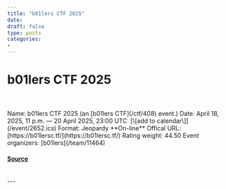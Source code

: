 ```yaml
---
title: "b01lers CTF 2025"
date: 
draft: false
type: posts
categories: 
- 
---
```

# b01lers CTF 2025

<br/>

<br/>
Name: b01lers CTF 2025 (an [b01lers CTF](/ctf/408) event.)  
Date: April 18, 2025, 11 p.m. — 20 April 2025, 23:00 UTC  [\[add to calendar\]](/event/2652.ics)  
Format: Jeopardy  
**On-line**  
Offical URL: [https://b01lersc.tf/](https://b01lersc.tf/)  
Rating weight: 44.50  
Event organizers: [b01lers](/team/11464)

#### [Source](https://ctftime.org/event/2652)

<br/>
---
